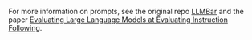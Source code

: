 For more information on prompts, see the original repo [LLMBar](https://github.com/princeton-nlp/LLMBar/tree/main) and the paper [Evaluating Large Language Models at Evaluating Instruction Following](https://arxiv.org/pdf/2310.07641).


